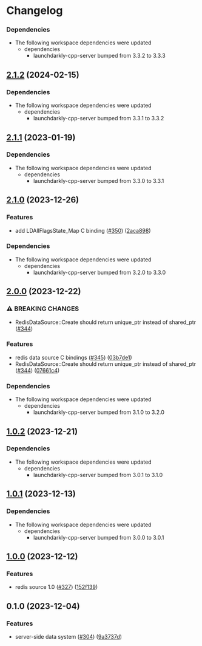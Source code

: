 # Changelog

### Dependencies

* The following workspace dependencies were updated
  * dependencies
    * launchdarkly-cpp-server bumped from 3.3.2 to 3.3.3

## [2.1.2](https://github.com/launchdarkly/cpp-sdks/compare/launchdarkly-cpp-server-redis-source-v2.1.1...launchdarkly-cpp-server-redis-source-v2.1.2) (2024-02-15)


### Dependencies

* The following workspace dependencies were updated
  * dependencies
    * launchdarkly-cpp-server bumped from 3.3.1 to 3.3.2

## [2.1.1](https://github.com/launchdarkly/cpp-sdks/compare/launchdarkly-cpp-server-redis-source-v2.1.0...launchdarkly-cpp-server-redis-source-v2.1.1) (2023-01-19)


### Dependencies

* The following workspace dependencies were updated
  * dependencies
    * launchdarkly-cpp-server bumped from 3.3.0 to 3.3.1


## [2.1.0](https://github.com/launchdarkly/cpp-sdks/compare/launchdarkly-cpp-server-redis-source-v2.0.0...launchdarkly-cpp-server-redis-source-v2.1.0) (2023-12-26)


### Features

* add LDAllFlagsState_Map C binding ([#350](https://github.com/launchdarkly/cpp-sdks/issues/350)) ([2aca898](https://github.com/launchdarkly/cpp-sdks/commit/2aca898074b16cbb34498c289869b7687413df51))


### Dependencies

* The following workspace dependencies were updated
  * dependencies
    * launchdarkly-cpp-server bumped from 3.2.0 to 3.3.0

## [2.0.0](https://github.com/launchdarkly/cpp-sdks/compare/launchdarkly-cpp-server-redis-source-v1.0.2...launchdarkly-cpp-server-redis-source-v2.0.0) (2023-12-22)


### ⚠ BREAKING CHANGES

* RedisDataSource::Create should return unique_ptr instead of shared_ptr ([#344](https://github.com/launchdarkly/cpp-sdks/issues/344))

### Features

* redis data source C bindings ([#345](https://github.com/launchdarkly/cpp-sdks/issues/345)) ([03b7de1](https://github.com/launchdarkly/cpp-sdks/commit/03b7de195febdcd4739d670448f5aefcbc2e9a2d))
* RedisDataSource::Create should return unique_ptr instead of shared_ptr ([#344](https://github.com/launchdarkly/cpp-sdks/issues/344)) ([07661c4](https://github.com/launchdarkly/cpp-sdks/commit/07661c4a8a6571fdf04d016f5bad5e69fb10216e))


### Dependencies

* The following workspace dependencies were updated
  * dependencies
    * launchdarkly-cpp-server bumped from 3.1.0 to 3.2.0

## [1.0.2](https://github.com/launchdarkly/cpp-sdks/compare/launchdarkly-cpp-server-redis-source-v1.0.1...launchdarkly-cpp-server-redis-source-v1.0.2) (2023-12-21)


### Dependencies

* The following workspace dependencies were updated
  * dependencies
    * launchdarkly-cpp-server bumped from 3.0.1 to 3.1.0

## [1.0.1](https://github.com/launchdarkly/cpp-sdks/compare/launchdarkly-cpp-server-redis-source-v1.0.0...launchdarkly-cpp-server-redis-source-v1.0.1) (2023-12-13)

### Dependencies

* The following workspace dependencies were updated
  * dependencies
    * launchdarkly-cpp-server bumped from 3.0.0 to 3.0.1

## [1.0.0](https://github.com/launchdarkly/cpp-sdks/compare/launchdarkly-cpp-server-redis-source-v0.1.1...launchdarkly-cpp-server-redis-source-v1.0.0) (2023-12-12)


### Features

* redis source 1.0 ([#327](https://github.com/launchdarkly/cpp-sdks/issues/327)) ([152f139](https://github.com/launchdarkly/cpp-sdks/commit/152f139917356d262dfd84e518b0ba8c84d39765))

## 0.1.0 (2023-12-04)


### Features

* server-side data system ([#304](https://github.com/launchdarkly/cpp-sdks/issues/304)) ([9a3737d](https://github.com/launchdarkly/cpp-sdks/commit/9a3737d09b1e1e57e5c7e6d30fb0c92f606d284c))
